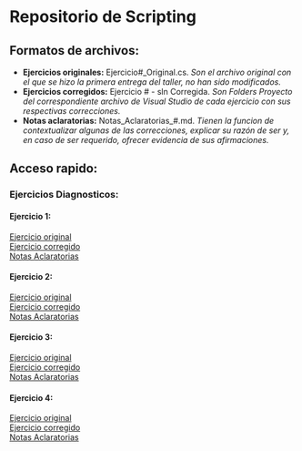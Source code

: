 # Repositorio de Scripting

## Formatos de archivos:

- **Ejercicios originales:** Ejercicio#_Original.cs. *Son el archivo original con el que se hizo la primera entrega del taller, no han sido modificados.*
- **Ejercicios corregidos:** Ejercicio # - sln Corregida. *Son Folders Proyecto del correspondiente archivo de Visual Studio de cada ejercicio con sus respectivas correcciones.*
- **Notas aclaratorias:** Notas_Aclaratorias_#.md. *Tienen la funcion de contextualizar algunas de las correcciones, explicar su razón de ser y, en caso de ser requerido, ofrecer evidencia de sus afirmaciones.*

## Acceso rapido:

### Ejercicios Diagnosticos:

  #### Ejercicio 1:
  [Ejercicio original](https://github.com/JFCL0/000509358-Scripting/blob/main/Ejercicios-Diagnosticos/Ejercicio-1/Ejercicio1_Original.cs)  
  [Ejercicio corregido](https://github.com/JFCL0/000509358-Scripting/tree/main/Ejercicios-Diagnosticos/Ejercicio-1/Ejercicio%201%20-%20sln%20corregida)  
  [Notas Aclaratorias](https://github.com/JFCL0/000509358-Scripting/blob/main/Ejercicios-Diagnosticos/Ejercicio-1/Notas_Aclaratorias_1.md)  

  #### Ejercicio 2:
  [Ejercicio original](https://github.com/JFCL0/000509358-Scripting/blob/main/Ejercicios-Diagnosticos/Ejercicio-2/Ejercicio2_Original.cs)  
  [Ejercicio corregido](https://github.com/JFCL0/000509358-Scripting/tree/main/Ejercicios-Diagnosticos/Ejercicio-2/Ejercicio%202%20-%20sln%20corregida)  
  [Notas Aclaratorias](https://github.com/JFCL0/000509358-Scripting/blob/main/Ejercicios-Diagnosticos/Ejercicio-2/Notas_Aclaratorias_2.md)  

  #### Ejercicio 3:
  [Ejercicio original](https://github.com/JFCL0/000509358-Scripting/blob/main/Ejercicios-Diagnosticos/Ejercicio-3/Ejercicio3_Original.cs)  
  [Ejercicio corregido](https://github.com/JFCL0/000509358-Scripting/tree/main/Ejercicios-Diagnosticos/Ejercicio-3/Ejercicio%203%20-%20sln%20corregida)  
  [Notas Aclaratorias](https://github.com/JFCL0/000509358-Scripting/blob/main/Ejercicios-Diagnosticos/Ejercicio-3/Notas_Aclaratorias_3.md)  

  #### Ejercicio 4:
  [Ejercicio original](https://github.com/JFCL0/000509358-Scripting/blob/main/Ejercicios-Diagnosticos/Ejercicio-4/Ejercicio4_Original.cs)  
  [Ejercicio corregido](https://github.com/JFCL0/000509358-Scripting/tree/main/Ejercicios-Diagnosticos/Ejercicio-4/Ejercicio%204%20-%20sln%20corregida)  
  [Notas Aclaratorias](https://github.com/JFCL0/000509358-Scripting/blob/main/Ejercicios-Diagnosticos/Ejercicio-4/Notas_Aclaratorias_4.md)  
